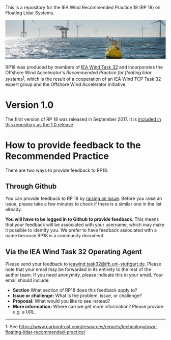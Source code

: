 This is a repository for the IEA Wind Recommended Practice 18 (RP 18) on Floating Lidar Systems.

![](floating_lidar_photo_IWES.jpg)

RP18 was produced by members of [IEA Wind Task 32](http://community.ieawind.org/task32/) and incorporates the Offshore Wind Accelerator's _Recommended Practice for floating lidar systems_<sup>[1](#CTRM)</sup>, which is the result of a cooperation of an IEA Wind TCP Task 32 expert group and the Offshore Wind Accelerator initiative. 

# Version 1.0
The first version of RP 18 was released in September 2017. It is [included in this repository as the 1.0 release](./../../releases/tag/1.0).

# How to provide feedback to the Recommended Practice
There are two ways to provide feedback to RP18.

## Through Github
You can provide feedback to RP 18 by [raising an issue](https://github.com/IEA-Wind-Task-32/RP18-floating-lidar-systems/issues). Before you raise an issue, please take a few minutes to check if there is a similar one in the list already.

**You will have to be logged in to Github to provide feedback**. This means that your feedback will be associated with your username, which may make it possible to identify you. We prefer to have feedback associated with a name because RP18 is a community document.

## Via the IEA Wind Task 32 Operating Agent
Please send your feedback to [ieawind.task32@ifb.uni-stuttgart.de](mailto:ieawind.task32@ifb.uni-stuttgart.de). Please note that your email may be forwarded in its entirety to the rest of the author team. If you need anonymity, please indicate this in your email. Your email should include:
- **Section** What section of RP18 does this feedback apply to?
- **Issue or challenge:** What is the problem, issue, or challenge?
- **Proposal:** What would you like to see instead?
- **More information:** Where can we get more information? Please provide e.g. a URL.

<hr>

<smaller><a name="CTRM">1</a>: See https://www.carbontrust.com/resources/reports/technology/owa-floating-lidar-recommended-practice/</smaller>
